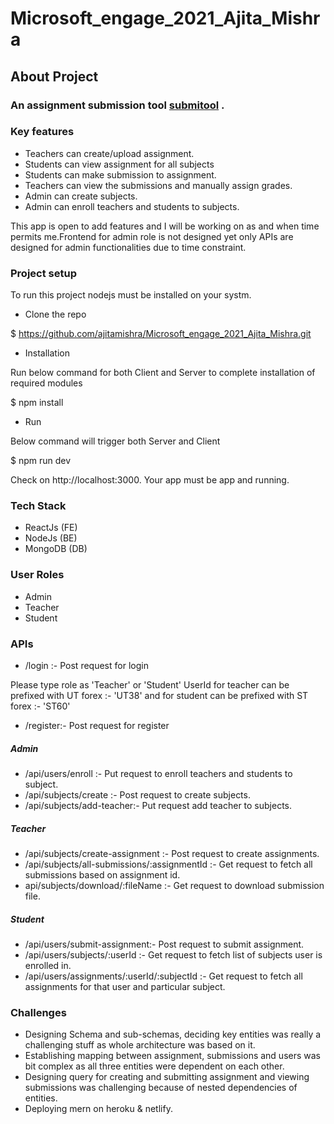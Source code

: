 # Microsoft_engage_2021_Ajita_Mishra

## About Project

### An assignment submission tool [submitool](https://submitool.netlify.app/) .

### Key features

- Teachers can create/upload assignment.
- Students can view assignment for all subjects
- Students can make submission to assignment.
- Teachers can view the submissions and manually assign grades. 
-  Admin can create subjects.
-  Admin can enroll teachers and students to subjects.

This app is open to add features and I will be working on as and when time 
permits me.Frontend for admin role is not designed yet only APIs are designed for admin functionalities due to time constraint.

### Project setup

To run this project nodejs must be installed on your systm.


- Clone the repo 

$ https://github.com/ajitamishra/Microsoft_engage_2021_Ajita_Mishra.git

- Installation 

Run below command for both Client and Server to complete installation of required modules

$ npm install

- Run

Below command will trigger both Server and Client

$ npm run dev

Check on http://localhost:3000. Your app must be app and running.

### Tech Stack

- ReactJs (FE)
- NodeJs  (BE)
- MongoDB (DB)


### User Roles

- Admin
- Teacher
- Student

### APIs

- /login :- Post request for login

Please type role as 'Teacher' or 'Student'
UserId for teacher can be prefixed with UT forex :- 'UT38'
and for student can be prefixed with ST forex :- 'ST60'


- /register:- Post request for register

##### Admin

- /api/users/enroll :- Put request to enroll teachers and students to subject.
- /api/subjects/create :- Post request to create subjects.
- /api/subjects/add-teacher:- Put request add teacher to subjects.

##### Teacher

- /api/subjects/create-assignment :- Post request to create assignments.
- /api/subjects/all-submissions/:assignmentId :- Get request to fetch all submissions based on assignment id.
- api/subjects/download/:fileName :- Get request to download submission file.

##### Student

- /api/users/submit-assignment:- Post request to submit assignment.
- /api/users/subjects/:userId :- Get request to fetch list of subjects user is enrolled in.
- /api/users/assignments/:userId/:subjectId :- Get request to fetch all assignments for that user and particular subject.


### Challenges

- Designing Schema and sub-schemas, deciding key entities was really a challenging stuff as whole architecture was based on it.
- Establishing mapping between assignment, submissions and users was bit complex as all three entities were dependent on each other.
- Designing query for creating and submitting assignment and viewing submissions was challenging because of nested dependencies of entities.
- Deploying mern on heroku & netlify.



